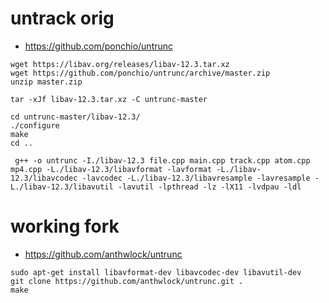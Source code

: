 # untrack orig

* https://github.com/ponchio/untrunc

```
wget https://libav.org/releases/libav-12.3.tar.xz
wget https://github.com/ponchio/untrunc/archive/master.zip
unzip master.zip

tar -xJf libav-12.3.tar.xz -C untrunc-master

cd untrunc-master/libav-12.3/
./configure
make
cd ..

 g++ -o untrunc -I./libav-12.3 file.cpp main.cpp track.cpp atom.cpp mp4.cpp -L./libav-12.3/libavformat -lavformat -L./libav-12.3/libavcodec -lavcodec -L./libav-12.3/libavresample -lavresample -L./libav-12.3/libavutil -lavutil -lpthread -lz -lX11 -lvdpau -ldl

```


# working fork

* https://github.com/anthwlock/untrunc

```
sudo apt-get install libavformat-dev libavcodec-dev libavutil-dev
git clone https://github.com/anthwlock/untrunc.git .
make
```
